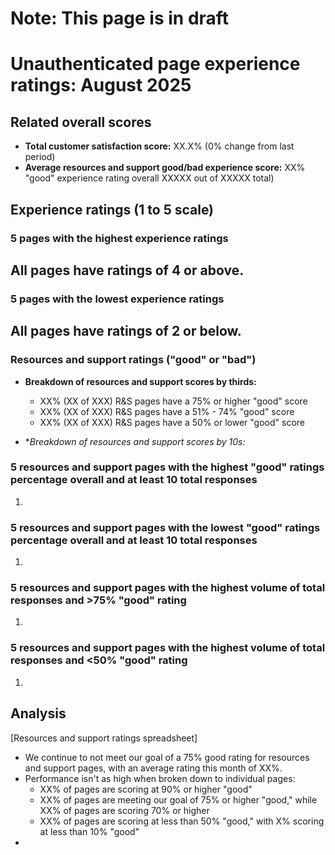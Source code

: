 # Note: This page is in draft
# Unauthenticated page experience ratings: August 2025
## Related overall scores
- **Total customer satisfaction score:** XX.X% (0% change from last period)
- **Average resources and support good/bad experience score:** XX% "good" experience rating overall XXXXX out of XXXXX total)

## Experience ratings (1 to 5 scale)

### 5 pages with the highest experience ratings 
All pages have ratings of 4 or above.
-       
### 5 pages with the lowest experience ratings
All pages have ratings of 2 or below.
-   
### Resources and support ratings ("good" or "bad")

- **Breakdown of resources and support scores by thirds:**
  - XX% (XX of XXX) R&S pages have a 75% or higher "good" score
  - XX% (XX of XXX) R&S pages have a 51% - 74% "good" score
  - XX% (XX of XXX) R&S pages have a 50% or lower "good" score
    
- **Breakdown of resources and support scores by 10s:*

### 5 resources and support pages with the highest "good" ratings percentage overall and at least 10 total responses

1.       
### 5 resources and support pages with the lowest "good" ratings percentage overall and at least 10 total responses

1.  
### 5 resources and support pages with the highest volume of total responses and >75% "good" rating

1.      
### 5 resources and support pages with the highest volume of total responses and <50% "good" rating

1.    
## Analysis
[Resources and support ratings spreadsheet]
- We continue to not meet our goal of a 75% good rating for resources and support pages, with an average rating this month of XX%. 
- Performance isn't as high when broken down to individual pages:
  - XX% of pages are scoring at 90% or higher "good"
  - XX% of pages are meeting our goal of 75% or higher "good," while XX% of pages are scoring 70% or higher
  - XX% of pages are scoring at less than 50% "good," with X% scoring at less than 10% "good" 
-  
